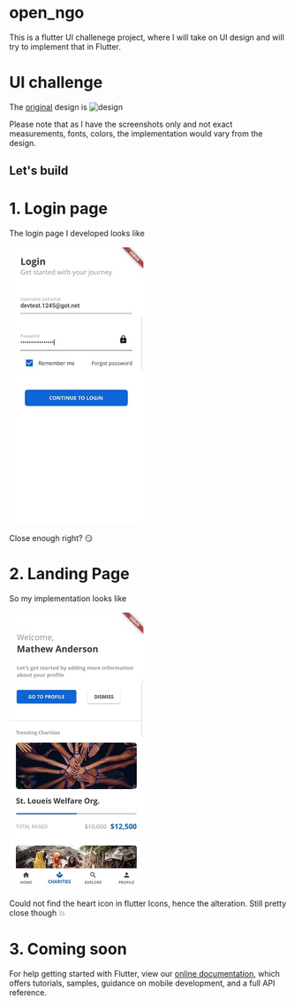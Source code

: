 # open_ngo
This is a flutter UI challenege project, where I will take on UI design and will try to implement that in Flutter.

# UI challenge

The [original](https://dribbble.com/shots/5702327-Charity-Non-Profit-App-Freebie-Day-348-365-Project365?utm_source=Clipboard_Shot&utm_campaign=elitepixels&utm_content=Charity%2FNon-Profit%20App%20-%20Freebie%20%7C%20Day%20348%2F365%20-%20Project365&utm_medium=Social_Share) design is 
![design](https://cdn.dribbble.com/users/386883/screenshots/5702327/08122018-dribbble_2x.png)
<br/>




Please note that as I have the screenshots only and not exact measurements, fonts, colors, the implementation would vary from the design.

## Let's build

# 1. Login page
The login page I developed looks like
<br/>
<br/>
![design](https://github.com/dev-aritra/open_ngo/blob/master/screenshots/login.jpg)

Close enough right? :smirk:

# 2. Landing Page
So my implementation looks like
<br/>
<br/>
![design](https://github.com/dev-aritra/open_ngo/blob/master/screenshots/home.jpg)

Could not find the heart icon in flutter Icons, hence the alteration. Still pretty close though :boom:

# 3. Coming soon


For help getting started with Flutter, view our 
[online documentation](https://flutter.io/docs), which offers tutorials, 
samples, guidance on mobile development, and a full API reference.
